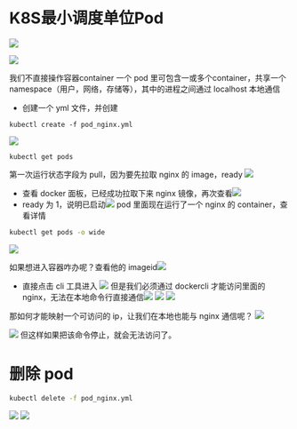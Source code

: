# K8S最小调度单位Pod
![](https://img-blog.csdnimg.cn/20210112220718366.png?x-oss-process=image/watermark,type_ZmFuZ3poZW5naGVpdGk,shadow_10,text_SmF2YUVkZ2U=,size_1,color_FFFFFF,t_70)

![](https://img-blog.csdnimg.cn/2020122717311732.png?x-oss-process=image/watermark,type_ZmFuZ3poZW5naGVpdGk,shadow_10,text_SmF2YUVkZ2U=,size_1,color_FFFFFF,t_70)

我们不直接操作容器container
一个 pod 里可包含一或多个container，共享一个 namespace（用户，网络，存储等），其中的进程之间通过 localhost 本地通信

- 创建一个 yml 文件，并创建

```
kubectl create -f pod_nginx.yml
```

![](https://img-blog.csdnimg.cn/20201230123615919.png?x-oss-process=image/watermark,type_ZmFuZ3poZW5naGVpdGk,shadow_10,text_SmF2YUVkZ2U=,size_1,color_FFFFFF,t_70)

```
kubectl get pods
```
第一次运行状态字段为 pull，因为要先拉取 nginx 的 image，ready
![](https://img-blog.csdnimg.cn/20201230123831908.png)

- 查看 docker 面板，已经成功拉取下来 nginx 镜像，再次查看![](https://img-blog.csdnimg.cn/20201230124118185.png?x-oss-process=image/watermark,type_ZmFuZ3poZW5naGVpdGk,shadow_10,text_SmF2YUVkZ2U=,size_1,color_FFFFFF,t_70)
- ready 为 1，说明已启动![](https://img-blog.csdnimg.cn/2020123012415544.png)
pod 里面现在运行了一个 nginx 的 container，查看详情

```bash
kubectl get pods -o wide
```
![](https://img-blog.csdnimg.cn/20201230124514125.png)

如果想进入容器咋办呢？查看他的 imageid![](https://img-blog.csdnimg.cn/20201230124815316.png?x-oss-process=image/watermark,type_ZmFuZ3poZW5naGVpdGk,shadow_10,text_SmF2YUVkZ2U=,size_1,color_FFFFFF,t_70)
- 直接点击 cli 工具进入
![](https://img-blog.csdnimg.cn/20201230125014402.png?x-oss-process=image/watermark,type_ZmFuZ3poZW5naGVpdGk,shadow_10,text_SmF2YUVkZ2U=,size_1,color_FFFFFF,t_70)
但是我们必须通过 dockercli 才能访问里面的 nginx，无法在本地命令行直接通信![](https://img-blog.csdnimg.cn/20201230140725330.png?x-oss-process=image/watermark,type_ZmFuZ3poZW5naGVpdGk,shadow_10,text_SmF2YUVkZ2U=,size_1,color_FFFFFF,t_70)
![](https://img-blog.csdnimg.cn/20201230140800829.png)
![](https://img-blog.csdnimg.cn/20201230140852190.png?x-oss-process=image/watermark,type_ZmFuZ3poZW5naGVpdGk,shadow_10,text_SmF2YUVkZ2U=,size_1,color_FFFFFF,t_70)

那如何才能映射一个可访问的 ip，让我们在本地也能与 nginx 通信呢？
![](https://img-blog.csdnimg.cn/20201230142100447.png?x-oss-process=image/watermark,type_ZmFuZ3poZW5naGVpdGk,shadow_10,text_SmF2YUVkZ2U=,size_1,color_FFFFFF,t_70)

![](https://img-blog.csdnimg.cn/20201230141916719.png?x-oss-process=image/watermark,type_ZmFuZ3poZW5naGVpdGk,shadow_10,text_SmF2YUVkZ2U=,size_16,color_FFFFFF,t_70)
但这样如果把该命令停止，就会无法访问了。
# 删除 pod
```bash
kubectl delete -f pod_nginx.yml
```
![](https://img-blog.csdnimg.cn/20201230142311875.png)
![](https://img-blog.csdnimg.cn/20201230142412869.png)
